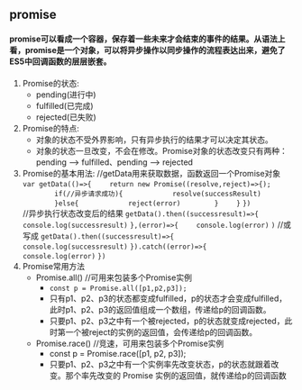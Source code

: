 ## promise ##
#### promise可以看成一个容器，保存着一些未来才会结束的事件的结果。从语法上看，promise是一个对象，可以将异步操作以同步操作的流程表达出来，避免了ES5中回调函数的层层嵌套。 ####

1. Promise的状态:
    * pending(进行中)
    * fulfilled(已完成)
    * rejected(已失败)
2. Promise的特点:
    * 对象的状态不受外界影响，只有异步执行的结果才可以决定其状态。
    * 对象的状态一旦改变，不会在修改。Promise对象的状态改变只有两种：pending —> fulfilled、pending —> rejected
3. Promise的基本用法:
   //getData用来获取数据，函数返回一个Promise对象
   `var getData(()=>{`
&emsp;&emsp;`return new Promise((resolve,reject)=>{);`
&emsp;&emsp;&emsp;&emsp;`if(//异步请求成功){`
&emsp;&emsp;&emsp;&emsp;&emsp;&emsp;`resolve(successResult)`
&emsp;&emsp;&emsp;&emsp;`}else{`
&emsp;&emsp;&emsp;&emsp;&emsp;&emsp;`reject(error)`
&emsp;&emsp;&emsp;&emsp;`}`
&emsp;&emsp;`}`
   `})`
    <br />
    //异步执行状态改变后的结果
    `getData().then((successresult)=>{`
&emsp;&emsp;`console.log(successresult)`
    `},(error)=>{`
&emsp;&emsp;`console.log(error)`
    `)`
    //或写成
    `getData().then((successresult)=>{`
&emsp;&emsp;`console.log(successresult)`
    `}).catch((error)=>{`
&emsp;&emsp;`console.log(error)`
    `})`
4. Promise常用方法
    * Promise.all() //可用来包装多个Promise实例
        * `const p = Promise.all([p1,p2,p3]);`
        * 只有p1、p2、p3的状态都变成fulfilled，p的状态才会变成fulfilled，此时p1、p2、p3的返回值组成一个数组，传递给p的回调函数。
        * 只要p1、p2、p3之中有一个被rejected，p的状态就变成rejected，此时第一个被reject的实例的返回值，会传递给p的回调函数。
    * Promise.race() //竞速，可用来包装多个Promise实例
        * const p = Promise.race([p1, p2, p3]);
        * 只要p1、p2、p3之中有一个实例率先改变状态，p的状态就跟着改变。那个率先改变的 Promise 实例的返回值，就传递给p的回调函数